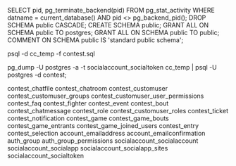 <!-- eliminate PSQL session connectivity -->
SELECT pid, pg_terminate_backend(pid)
FROM pg_stat_activity
WHERE datname = current_database() AND pid <> pg_backend_pid();
DROP SCHEMA public CASCADE;
CREATE SCHEMA public;
GRANT ALL ON SCHEMA public TO postgres;
GRANT ALL ON SCHEMA public TO public;
COMMENT ON SCHEMA public IS 'standard public schema';


psql -d cc_temp -f contest.sql
<!-- dump table -->
pg_dump -U postgres -a -t socialaccount_socialtoken cc_temp | psql -U postgres -d contest; 

<!-- migration order -->
contest_chatfile
contest_chatroom
contest_customuser
contest_customuser_groups
contest_customuser_user_permissions
contest_faq
contest_fighter
contest_event
contest_bout
contest_chatmessage
contest_role
contest_customuser_roles
contest_ticket
contest_notification
contest_game
contest_game_bouts
contest_game_entrants
contest_game_joined_users
contest_entry
contest_selection
account_emailaddress
account_emailconfirmation
auth_group
auth_group_permissions
socialaccount_socialaccount
socialaccount_socialapp
socialaccount_socialapp_sites
socialaccount_socialtoken